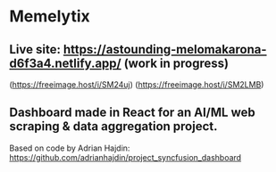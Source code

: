# Memelytix 
## Live site: https://astounding-melomakarona-d6f3a4.netlify.app/ (work in progress)

(https://freeimage.host/i/SM24uj)
(https://freeimage.host/i/SM2LMB)

## Dashboard made in React for an AI/ML web scraping & data aggregation project. 

Based on code by Adrian Hajdin: https://github.com/adrianhajdin/project_syncfusion_dashboard
